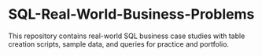 # SQL-Real-World-Business-Problems
This repository contains real-world SQL business case studies with table creation scripts, sample data, and queries for practice and portfolio.

